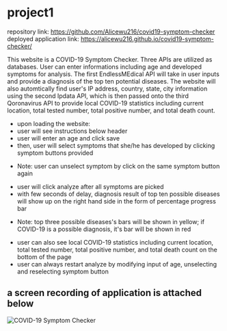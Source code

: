 # project1
repository link: https://github.com/Alicewu216/covid19-symptom-checker
deployed application link: https://alicewu216.github.io/covid19-symptom-checker/

This website is a COVID-19 Symptom Checker. Three APIs are utilized as databases. User can enter informations including age and developed symptoms for analysis. The first EndlessMEdical API will take in user inputs and provide a diagnosis of the top ten potential diseases. The website will also automtically find user's IP address, country, state, city information using the second Ipdata API, which is then passed onto the third Qoronavirus API to provide local COVID-19 statistics including current location, total tested number, total positive number, and total death count.

- upon loading the website:
- user will see instructions below header
- user will enter an age and click save
- then, user will select symptoms that she/he has developed by clicking symptom buttons provided
* Note: user can unselect symptom by click on the same symptom button again
- user will click analyze after all symptoms are picked
- with few seconds of delay, diagnosis result of top ten possible diseases will show up on the right hand side in the form of percentage progress bar
* Note: top three possible diseases's bars will be shown in yellow; if COVID-19 is a possible diagnosis, it's bar will be shown in red
- user can also see local COVID-19 statistics including current location, total tested number, total positive number, and total death count on the bottom of the page
- user can always restart analyze by modifying input of age, unselecting and reselecting symptom button

## a screen recording of application is attached below
![COVID-19 Symptom Checker](./Assests/COVID-19-Checker.gif)

